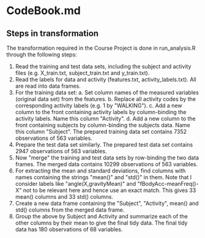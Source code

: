 # CodeBook.md

## Steps in transformation

The transformation required in the Course Project is done in run_analysis.R through the following steps:

1. Read the training and test data sets, including the subject and activity files (e.g. X_train.txt, subject_train.txt and y_train.txt).
2. Read the labels for data and activity (features.txt, activity_labels.txt). All are read into data frames.
3. For the training data set:
   a. Set column names of the measured variables (original data set) from the features.
   b. Replace all activity codes by the corresponding activity labels (e.g. 1 by "WALKING").
   c. Add a new column to the front containing activity labels by column-binding the activity labels. Name this column "Activity".
   d. Add a new column to the front containing subjects by column-binding the subjects data. Name this column "Subject".
   The prepared training data set contains 7352 observations of 563 variables.
4. Prepare the test data set similarly. The prepared test data set contains 2947 observations of 563 variables.
5. Now "merge" the training and test data sets by row-binding the two data frames. The merged data contains 10299 observations of 563 variables.
6. For extracting the mean and standard deviations, find columns with names containing the strings "mean()" and "std()" in them.
   Note that I consider labels like "angle(X,gravityMean)" and "fBodyAcc-meanFreq()-X" not to be relevant here and hence use an exact match.
   This gives 33 mean() columns and 33 std() columns.
7. Create a new data frame containing the "Subject", "Activity", mean() and std() columns from the merged data frame.
8. Group the above by Subject and Activity and summarize each of the other columns by their mean to give the final tidy data.
   The final tidy data has 180 observations of 68 variables.
